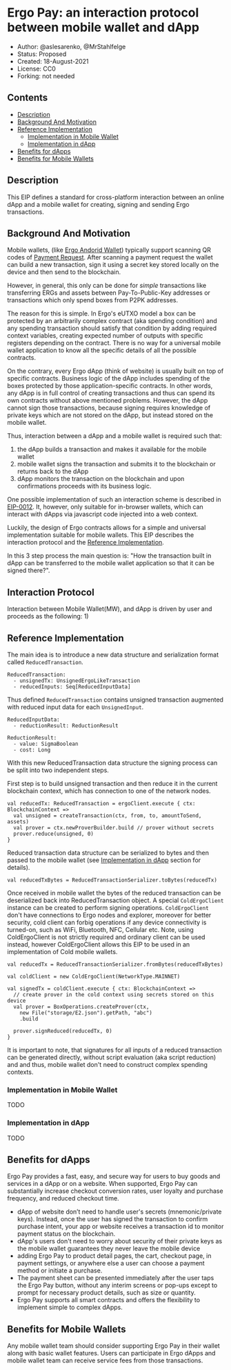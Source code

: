 # Ergo Pay: an interaction protocol between mobile wallet and dApp

* Author: @aslesarenko, @MrStahlfelge
* Status: Proposed
* Created: 18-August-2021
* License: CC0
* Forking: not needed 

## Contents
- [Description](#description)
- [Background And Motivation](#background-and-motivation)
- [Reference Implementation](#reference-implementation)
  - [Implementation in Mobile Wallet](#implementation-in-mobile-wallet)
  - [Implementation in dApp](#implementation-in-dapp)
- [Benefits for dApps](#benefits-for-dapps)
- [Benefits for Mobile Wallets](#benefits-for-mobile-wallets)

## Description 
This EIP defines a standard for cross-platform interaction between an online dApp
and a mobile wallet for creating, signing and sending Ergo transactions.

## Background And Motivation

Mobile wallets, (like [Ergo Andorid Wallet]()) typically
support scanning QR codes of [Payment
Request](https://explorer.ergoplatform.com/payment-request?address=9er9hxmVcL8S4bNypCyJHpPEEkAfEd9CLq5gNrHN6s2pYomp55N&amount=0&description=).
After scanning a payment request the wallet can build a new transaction, sign it
using a secret key stored locally on the device and then send to the blockchain.

However, in general, this only can be done for _simple_ transactions like
transferring ERGs and assets between Pay-To-Public-Key addresses or transactions
which only spend boxes from P2PK addresses.

The reason for this is simple. In Ergo's eUTXO model a box can be protected by
an arbitrarily complex contract (aka spending condition) and any spending
transaction should satisfy that condition by adding required context variables,
creating expected number of outputs with specific registers depending on the
contract. There is no way for a universal mobile wallet application to know all
the specific details of all the possible contracts.

On the contrary, every Ergo dApp (think of website) is usually built on top of
specific contracts. Business logic of the dApp includes spending of the boxes
protected by those application-specific contracts.
In other words, any dApp is in full control of creating transactions and thus
can spend its own contracts without above mentioned problems. However, the dApp
cannot sign those transactions, because signing requires knowledge of private keys
which are not stored on the dApp, but instead stored on the mobile wallet.

Thus, interaction between a dApp and a mobile wallet is required such that:
1) the dApp builds a transaction and makes it available for the mobile wallet
2) mobile wallet signs the transaction and submits it to the blockchain or
returns back to the dApp
3) dApp monitors the transaction on the blockchain and upon confirmations
proceeds with its business logic.

One possible implementation of such an interaction scheme is described in
[EIP-0012](https://github.com/ergoplatform/eips/pull/23). It, however, only
suitable for in-browser wallets, which can interact with dApps via javascript
code injected into a web context.

Luckily, the design of Ergo contracts allows for a simple and universal
implementation suitable for mobile wallets. This EIP describes the interaction
protocol and the [Reference Implementation](#reference-implementation).

In this 3 step process the main question is: 
"How the transaction built in dApp can be transferred to the mobile wallet
application so that it can be signed there?".

## Interaction Protocol

Interaction between Mobile Wallet(MW), and dApp is driven by user and proceeds
as the following:
1) 

## Reference Implementation 

The main idea is to introduce a new data structure and serialization format
called `ReducedTransaction`.

```
ReducedTransaction:
  - unsignedTx: UnsignedErgoLikeTransaction
  - reducedInputs: Seq[ReducedInputData]
```
Thus defined `ReducedTransaction` contains unsigned transaction augmented with
reduced input data for each `UnsignedInput`.

```
ReducedInputData:
  - reductionResult: ReductionResult

ReductionResult:
  - value: SigmaBoolean
  - cost: Long
```

With this new ReducedTransaction data structure the signing process can be split
into two independent steps.

First step is to build unsigned transaction and then reduce it in the current
blockchain context, which has connection to one of the network nodes.

```
val reducedTx: ReducedTransaction = ergoClient.execute { ctx: BlockchainContext =>
  val unsigned = createTransaction(ctx, from, to, amountToSend, assets)
  val prover = ctx.newProverBuilder.build // prover without secrets
  prover.reduce(unsigned, 0)
}
```
Reduced transaction data structure can be serialized to bytes and then passed to
the mobile wallet (see [Implementation in dApp](#implementation-in-dapp) section
for details).
```
val reducedTxBytes = ReducedTransactionSerializer.toBytes(reducedTx)
```

Once received in mobile wallet the bytes of the reduced transaction can be
deserialized back into ReducedTransaction object.
A special `ColdErgoClient` instance can be created to perform signing
operations. `ColdErgoClient` don't have connections to Ergo nodes and explorer,
moreover for better security, cold client can forbig operations if any
device connectivity is turned-on, such as WiFi, Bluetooth, NFC, Cellular etc.
Note, using ColdErgoClient is not strictly required and ordinary client can be
used instead, however ColdErgoClient allows this EIP to be used in an
implementation of Cold mobile wallets.

```
val reducedTx = ReducedTransactionSerializer.fromBytes(reducedTxBytes)

val coldClient = new ColdErgoClient(NetworkType.MAINNET)

val signedTx = coldClient.execute { ctx: BlockchainContext =>
  // create prover in the cold context using secrets stored on this device
  val prover = BoxOperations.createProver(ctx,
    new File("storage/E2.json").getPath, "abc")
    .build

  prover.signReduced(reducedTx, 0)
}
```
It is important to note, that signatures for all inputs of a reduced transaction
can be generated directly, without script evaluation (aka script reduction) and
and thus, mobile wallet don't need to construct complex spending contexts.


### Implementation in Mobile Wallet
TODO

### Implementation in dApp
TODO

## Benefits for dApps
Ergo Pay provides a fast, easy, and secure way for users to buy goods and
services in a dApp or on a website. When supported, Ergo Pay can substantially
increase checkout conversion rates, user loyalty and purchase frequency, and
reduced checkout time. 

- dApp of website don’t need to handle user's secrets (mnemonic/private keys).
Instead, once the user has signed the transaction to confirm purchase intent,
your app or website receives a transaction id to monitor payment status on the
blockchain.
- dApp's users don't need to worry about security of their private keys as the
mobile wallet guarantees they never leave the mobile device
- adding Ergo Pay to product detail pages, the cart, checkout page, in payment
settings, or anywhere else a user can choose a payment method or initiate a
purchase.
- The payment sheet can be presented immediately after the user taps the Ergo
Pay button, without any interim screens or pop-ups except to prompt for
necessary product details, such as size or quantity.
- Ergo Pay supports all smart contracts and offers the flexibility to implement
simple to complex dApps.

## Benefits for Mobile Wallets

Any mobile wallet team should consider supporting Ergo Pay in their wallet along
with basic wallet features. Users can participate in Ergo dApps and mobile
wallet team can receive service fees from those transactions. 

